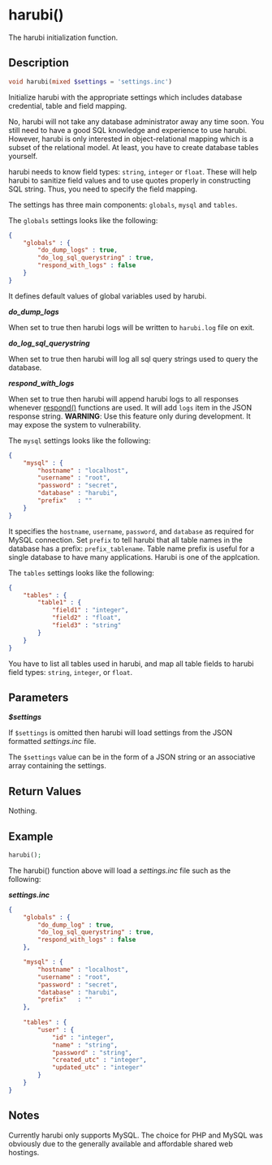 harubi()
========

The harubi initialization function.

## Description

```php
void harubi(mixed $settings = 'settings.inc')
```

Initialize harubi with the appropriate settings which includes database credential, table and field mapping.

No, harubi will not take any database administrator away any time soon. You still need to have a good SQL knowledge and experience to use harubi. However, harubi is only interested in object-relational mapping which is a subset of the relational model. At least, you have to create database tables yourself.

harubi needs to know field types: `string`, `integer` or `float`. These will help harubi to sanitize field values and to use quotes properly in constructing SQL string. Thus, you need to specify the field mapping.

The settings has three main components: `globals`, `mysql` and `tables`.

The `globals` settings looks like the following:
```json
{
	"globals" : {
		"do_dump_logs" : true,
		"do_log_sql_querystring" : true,
		"respond_with_logs" : false
	}
}
```
It defines default values of global variables used by harubi.

***do_dump_logs***

When set to true then harubi logs will be written to `harubi.log` file on exit.

***do_log_sql_querystring***

When set to true then harubi will log all sql query strings used to query the database.

***respond_with_logs***

When set to true then harubi will append harubi logs to all responses whenever [respond()](respond.md) functions are used. It will add `logs` item in the JSON response string. **WARNING**: Use this feature only during development. It may expose the system to vulnerability.


The `mysql` settings looks like the following:
```json
{
	"mysql" : {
		"hostname" : "localhost",
		"username" : "root",
		"password" : "secret",
		"database" : "harubi",
		"prefix"   : ""
	}
}
```
It specifies the `hostname`, `username`, `password`, and `database` as required for MySQL connection. Set `prefix` to tell harubi that all table names in the database has a prefix: `prefix_tablename`. Table name prefix is useful for a single database to have many applications. Harubi is one of the applcation.

The `tables` settings looks like the following:
```json
{
	"tables" : {
		"table1" : {
			"field1" : "integer",
			"field2" : "float",
			"field3" : "string"
		}
	}
}
```
You have to list all tables used in harubi, and map all table fields to harubi field types: `string`, `integer`, or `float`.


## Parameters

***$settings***

If `$settings` is omitted then harubi will load settings from the JSON formatted *settings.inc* file.

The `$settings` value can be in the form of a JSON string or an associative array containing the settings.

## Return Values

Nothing.

## Example

```php
harubi();
```
The harubi() function above will load a *settings.inc* file such as the following:

***settings.inc***
```json
{
	"globals" : {
		"do_dump_log" : true,
		"do_log_sql_querystring" : true,
		"respond_with_logs" : false
	},

	"mysql" : {
		"hostname" : "localhost",
		"username" : "root",
		"password" : "secret",
		"database" : "harubi",
		"prefix"   : ""
	},
	
	"tables" : {
		"user" : {
			"id" : "integer",
			"name" : "string",
			"password" : "string",
			"created_utc" : "integer",
			"updated_utc" : "integer"
		}
	}
}
```

## Notes

Currently harubi only supports MySQL. The choice for PHP and MySQL was obviously due to the generally available and affordable shared web hostings.

